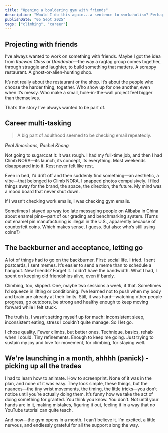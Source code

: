 ```yaml
---
title: "Opening a bouldering gym with friends"
description: "Would I do this again...a sentence to workaholism? Perhaps, maybe..."
publishDate: "05 Sept 2025"
tags: ["climbing", "career"]
---
```


## Projecting with friends
I’ve always wanted to work on something with friends. Maybe I got the idea from _Itaewon Class_ or _Dandadan_—the way a ragtag group comes together, through struggle and laughter, to build something that matters. A scrappy restaurant. A ghost-or-alien-hunting shop.

It’s not really about the restaurant or the shop. It’s about the people who choose the harder thing, together. Who show up for one another, even when it’s messy. Who make a small, hole-in-the-wall project feel bigger than themselves.

That’s the story I’ve always wanted to be part of.

## Career multi-tasking

> A big part of adulthood seemed to be checking email repeatedly.

_Real Americans, Rachel Khong_

Not going to sugarcoat it: it was rough. I had my full-time job, and then I had Climb NORA—its launch, its concept, its everything. Most weekends disappeared into it. Rest never felt like rest.

Even in bed, I’d drift off and then suddenly find something—an aesthetic, a vibe—that belonged to Climb NORA. I snapped photos compulsively. I filed things away for the brand, the space, the direction, the future. My mind was a mood board that never shut down.

If I wasn’t checking work emails, I was checking gym emails.

Sometimes I stayed up way too late messaging people on Alibaba in China about enamel pins—part of our grading and benchmarking system. (Turns out enamel pin manufacturing is illegal in the U.S., apparently because of counterfeit coins. Which makes sense, I guess. But also: who’s still using coins?)

## The backburner and acceptance, letting go

A lot of things had to go on the backburner. First: social life. I tried. I sent postcards, I sent memes. It’s easier to send a meme than to schedule a hangout. New friends? Forget it. I didn’t have the bandwidth. What I had, I spent on keeping old friendships alive, even if barely.

Climbing, too, slipped. One, maybe two sessions a week, if that. Sometimes I’d squeeze in lifting or conditioning. I’ve learned not to push when my body and brain are already at their limits. Still, it was hard—watching other people progress, go outdoors, be strong and healthy enough to keep moving forward while I felt stuck.

The truth is, I wasn’t setting myself up for much: inconsistent sleep, inconsistent eating, stress I couldn’t quite manage. So I let go.

I chose quality. Fewer climbs, but better ones. Technique, basics, rehab when I could. Tiny refinements. Enough to keep me going. Just trying to sustain my joy and love for movement, for climbing, for staying well.

## We're launching in a month, ahhhh (panick) - picking up all the trades

I had to learn how to animate. How to screenprint. None of it was in the plan, and none of it was easy. They look simple, these things, but the nuances—the tiny wrist movements, the timing, the little tricks—you don’t notice until you’re actually doing them. It’s funny how we take the act of doing something for granted. You think you know. You don’t. Not until your hands are in it, making mistakes, figuring it out, feeling it in a way that no YouTube tutorial can quite teach.

And now—the gym opens in a month. I can’t believe it. I’m excited, a little nervous, and endlessly grateful for all the support along the way.


